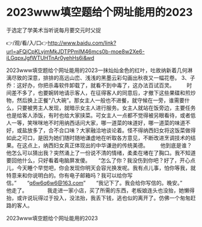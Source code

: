 # 2023www填空题给个网址能用的2023
于选定了学美术当听说每月要交元时父捉

👉/观/看/入/口👉http://www.baidu.com/link?url=aFQjCpKLyjmMkJDTPPmIM46mcs0b-moe8w2Xe6-iLGqpxJgfWTUHTnAr0yehHs6i&wd

2023www填空题给个网址能用的2023一抹灿灿金色的红叶，吐故纳新着几何淋漓尽致的深意，排排的高远山峦、浅浅的黑墨云彩勾画出秋夜又一幅花卷。
3、子乔：这好办，你把杀毒软件卸载了，就看不到中毒了，这办法百试百灵。
　　时间差不多了，也要婉转地请示客人，在征得客人的同意后，才撤下这些果碟和煎炒物，然后换上正餐“八大碗”。那女主人一般也不进餐，就守候在一旁，谁需要什么，只要被男主人发现，就暗示女主人进行服务。女主人就站在饭旁边，主要任务也是给客人添饭，有时也给大家挟菜。可女主人一点都不觉得被另眼看待，或者低人一等，笑咪咪地不时用纳西话问大家，哪一道菜的味道好，哪一道菜的味道不好，或盐放多了，合不合口味？大家融洽地谈论着。怪不得纳西妇女将这饭菜做得如此之可口，是因为她们随时随地谦虚地在听取各方意见，不断改进烹调技术的结果。在这点上，纳西妇女真正体现出的中华谦逊的传统美德。
　　他到底是谁？他怎么可以猜出我？突然涌上了一份说不清的情绪，柔柔在堵在了胸口。我不知道要回他什么，只好看着电脑屏发傻。　　“怎么了你？我没伤到你吧？好了，开心点儿，今天睡个早觉吧，你会发现你明天会容光换发呢。我有点儿事，怕你等我，就特意来和你说明白的。你有电子邮箱吗？我可以给你写信。”　　“q6w6q6w6@163.com”　　“我记下了。我会给你写信的。晚安。”　　他走了。　　
　　我走进一家小店，买了所需的东西，老板娘连头也没抬，她懒得抬，或许说玩得过于投入，没法抬，我丢下钱，逃也似的离开了。仿佛一个匆匆赶路的客人。

2023www填空题给个网址能用的2023
